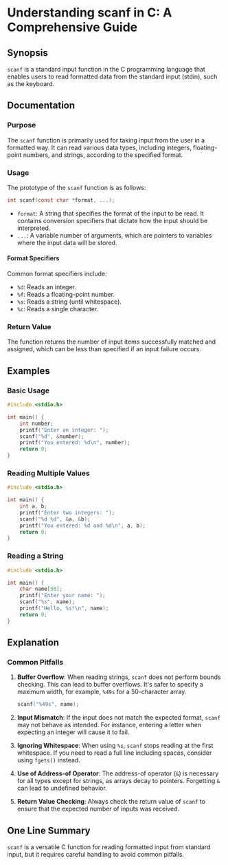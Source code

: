 <!--
Meta Description: # Understanding scanf in C: A Comprehensive Guide ## Synopsis `scanf` is a standard input function in the C programming language that enables users to...
Meta Keywords: scanf, input, format, number, int
-->

# Understanding scanf in C: A Comprehensive Guide

## Synopsis
`scanf` is a standard input function in the C programming language that enables users to read formatted data from the standard input (stdin), such as the keyboard.

## Documentation

### Purpose
The `scanf` function is primarily used for taking input from the user in a formatted way. It can read various data types, including integers, floating-point numbers, and strings, according to the specified format.

### Usage
The prototype of the `scanf` function is as follows:

```c
int scanf(const char *format, ...);
```

- `format`: A string that specifies the format of the input to be read. It contains conversion specifiers that dictate how the input should be interpreted.
- `...`: A variable number of arguments, which are pointers to variables where the input data will be stored.

#### Format Specifiers
Common format specifiers include:
- `%d`: Reads an integer.
- `%f`: Reads a floating-point number.
- `%s`: Reads a string (until whitespace).
- `%c`: Reads a single character.

### Return Value
The function returns the number of input items successfully matched and assigned, which can be less than specified if an input failure occurs.

## Examples

### Basic Usage
```c
#include <stdio.h>

int main() {
    int number;
    printf("Enter an integer: ");
    scanf("%d", &number);
    printf("You entered: %d\n", number);
    return 0;
}
```

### Reading Multiple Values
```c
#include <stdio.h>

int main() {
    int a, b;
    printf("Enter two integers: ");
    scanf("%d %d", &a, &b);
    printf("You entered: %d and %d\n", a, b);
    return 0;
}
```

### Reading a String
```c
#include <stdio.h>

int main() {
    char name[50];
    printf("Enter your name: ");
    scanf("%s", name);
    printf("Hello, %s!\n", name);
    return 0;
}
```

## Explanation

### Common Pitfalls
1. **Buffer Overflow**: When reading strings, `scanf` does not perform bounds checking. This can lead to buffer overflows. It's safer to specify a maximum width, for example, `%49s` for a 50-character array.
   
   ```c
   scanf("%49s", name);
   ```

2. **Input Mismatch**: If the input does not match the expected format, `scanf` may not behave as intended. For instance, entering a letter when expecting an integer will cause it to fail.

3. **Ignoring Whitespace**: When using `%s`, `scanf` stops reading at the first whitespace. If you need to read a full line including spaces, consider using `fgets()` instead.

4. **Use of Address-of Operator**: The address-of operator (`&`) is necessary for all types except for strings, as arrays decay to pointers. Forgetting `&` can lead to undefined behavior.

5. **Return Value Checking**: Always check the return value of `scanf` to ensure that the expected number of inputs was received.

## One Line Summary
`scanf` is a versatile C function for reading formatted input from standard input, but it requires careful handling to avoid common pitfalls.